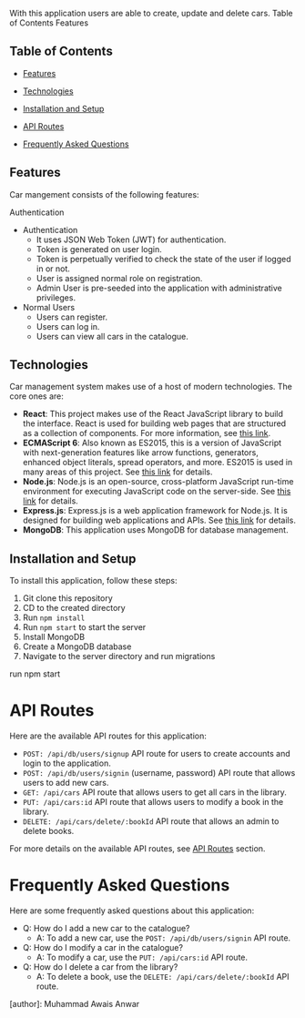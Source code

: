 With this application users are able to create, update and delete cars.
Table of Contents
Features
## Table of Contents

- [Features](#features)
- [Technologies](#technologies)
- [Installation and Setup](#installation-and-setup)
- [API Routes](#api-routes)

- [Frequently Asked Questions](#frequently-asked-questions)

## Features
Car mangement consists of the following features:

Authentication
- Authentication
  - It uses JSON Web Token (JWT) for authentication.
  - Token is generated on user login.
  - Token is perpetually verified to check the state of the user if logged in or not.
  - User is assigned normal role on registration.
  - Admin User is pre-seeded into the application with administrative privileges.
- Normal Users
  - Users can register.
  - Users can log in.
  - Users can view all cars in the catalogue.
 
## Technologies

Car management system makes use of a host of modern technologies. The core ones are:

- **React**: This project makes use of the React JavaScript library to build the interface. React is used for building web pages that are structured as a collection of components. For more information, see [this link](https://reactjs.org/).
- **ECMAScript 6**: Also known as ES2015, this is a version of JavaScript with next-generation features like arrow functions, generators, enhanced object literals, spread operators, and more. ES2015 is used in many areas of this project. See [this link](https://www.ecma-international.org/ecma-262/6.0/) for details.
- **Node.js**: Node.js is an open-source, cross-platform JavaScript run-time environment for executing JavaScript code on the server-side. See [this link](https://nodejs.org/en/) for details.
- **Express.js**: Express.js is a web application framework for Node.js. It is designed for building web applications and APIs. See [this link](https://expressjs.com/) for details.
- **MongoDB**: This application uses MongoDB for database management.
## Installation and Setup

To install this application, follow these steps:

1. Git clone this repository
2. CD to the created directory
3. Run `npm install`
4. Run `npm start` to start the server
5. Install MongoDB
6. Create a MongoDB database
7. Navigate to the server directory and run migrations





run npm start
# API Routes

Here are the available API routes for this application:

- `POST: /api/db/users/signup` API route for users to create accounts and login to the application.
- `POST: /api/db/users/signin` (username, password) API route that allows users to add new cars.
- `GET: /api/cars` API route that allows users to get all cars in the library.
- `PUT: /api/cars:id` API route that allows users to modify a book in the library.
- `DELETE: /api/cars/delete/:bookId` API route that allows an admin to delete books.


For more details on the available API routes, see [API Routes](#api-routes) section.
# Frequently Asked Questions

Here are some frequently asked questions about this application:

- Q: How do I add a new car to the catalogue?
  - A: To add a new car, use the `POST: /api/db/users/signin` API route.
- Q: How do I modify a car in the catalogue?
  - A: To modify a car, use the `PUT: /api/cars:id` API route.
- Q: How do I delete a car from the library?
  - A: To delete a book, use the `DELETE: /api/cars/delete/:bookId` API route.



[author]: Muhammad Awais Anwar
 

